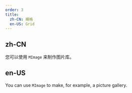 ```yaml
---
order: 3
title:
  zh-CN: 栅格
  en-US: Grid
---
```


## zh-CN

您可以使用 `MImage` 来制作图片库。

## en-US

You can use `MImage` to make, for example, a picture gallery.